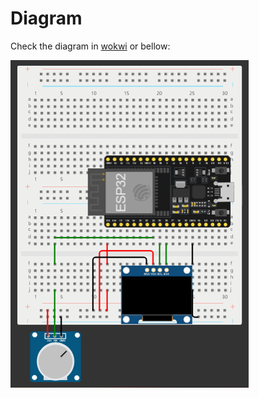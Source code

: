 # Diagram

Check the diagram in [wokwi](https://wokwi.com/projects/404638092303440897) or bellow:

![lcd_2x16_i2c](../images/oled_ssd1306_pot.png)
